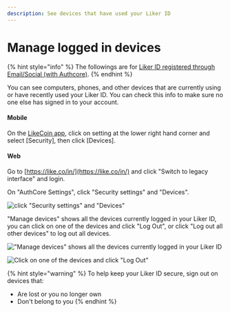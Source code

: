 ```yaml
---
description: See devices that have used your Liker ID
---
```


# Manage logged in devices

{% hint style="info" %}
The followings are for [Liker ID registered through Email/Social (with Authcore)](./).
{% endhint %}

You can see computers, phones, and other devices that are currently using or have recently used your Liker ID. You can check this info to make sure no one else has signed in to your account.

#### Mobile

On the [LikeCoin app](../../liker-land/download.md), click on setting at the lower right hand corner and select \[Security], then click \[Devices].

#### Web

Go to [https://like.co/in/](https://like.co/in/) and click "Switch to legacy interface" and login.

On "AuthCore Settings", click "Security settings" and "Devices".

![click "Security settings" and "Devices"](../../../.gitbook/assets/device-1-en.png)

"Manage devices" shows all the devices currently logged in your Liker ID, you can click on one of the devices and click "Log Out", or click "Log out all other devices" to log out all devices.

!["Manage devices" shows all the devices currently logged in your Liker ID](../../../.gitbook/assets/device-2-en.png)

![Click on one of the devices and click "Log Out"](../../../.gitbook/assets/device-3-en.png)

{% hint style="warning" %}
To help keep your Liker ID secure, sign out on devices that:

* Are lost or you no longer own
* Don't belong to you
{% endhint %}
